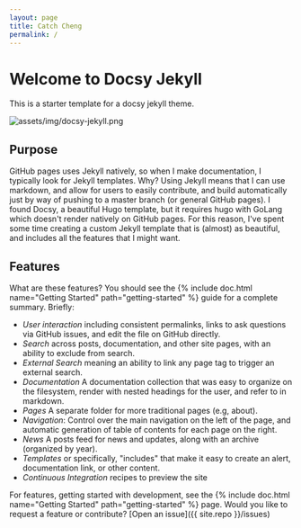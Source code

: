 ```yaml
---
layout: page
title: Catch Cheng
permalink: /
---
```


# Welcome to Docsy Jekyll

This is a starter template for a docsy jekyll theme.

![assets/img/docsy-jekyll.png](assets/img/docsy-jekyll.png)

## Purpose

GitHub pages uses Jekyll natively, so when I make documentation, I typically
look for Jekyll templates. Why? Using Jekyll means that I can use markdown,
and allow for users to easily contribute, and build automatically just by
way of pushing to a master branch (or general GitHub pages).
I found Docsy, a beautiful Hugo template, but it requires hugo with GoLang
which doesn't render natively on GitHub pages. For this reason, I've spent
some time creating a custom Jekyll template that is (almost) as beautiful,
and includes all the features that I might want.

## Features

What are these features? You should see the {% include doc.html name="Getting Started" path="getting-started" %}
guide for a complete summary. Briefly:

- _User interaction_ including consistent permalinks, links to ask questions via GitHub issues, and edit the file on GitHub directly.
- _Search_ across posts, documentation, and other site pages, with an ability to exclude from search.
- _External Search_ meaning an ability to link any page tag to trigger an external search.
- _Documentation_ A documentation collection that was easy to organize on the filesystem, render with nested headings for the user, and refer to in markdown.
- _Pages_ A separate folder for more traditional pages (e.g, about).
- _Navigation_: Control over the main navigation on the left of the page, and automatic generation of table of contents for each page on the right.
- _News_ A posts feed for news and updates, along with an archive (organized by year).
- _Templates_ or specifically, "includes" that make it easy to create an alert, documentation link, or other content.
- _Continuous Integration_ recipes to preview the site

For features, getting started with development, see the {% include doc.html name="Getting Started" path="getting-started" %} page. Would you like to request a feature or contribute?
[Open an issue]({{ site.repo }}/issues)
